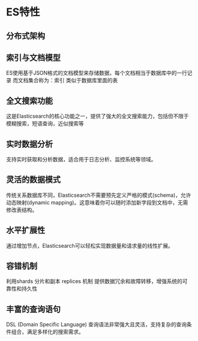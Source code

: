 # ES特性

## 分布式架构



## 索引与文档模型

ES使用基于JSON格式的文档模型来存储数据，每个文档相当于数据库中的一行记录
而文档集合称为：索引   类似于数据库里面的表


## 全文搜索功能

这是Elasticsearch的核心功能之一，提供了强大的全文搜索能力，包括但不限于
模糊搜索，短语查询，近似搜索等

## 实时数据分析

支持实时获取和分析数据，适合用于日志分析、监控系统等领域。

## 灵活的数据模式

传统关系数据库不同，Elasticsearch不需要预先定义严格的模式(schema)，允许动态映射(dynamic mapping)。这意味着你可以随时添加新字段到文档中，无需修改表结构。

## 水平扩展性

通过增加节点，Elasticsearch可以轻松实现数据量和请求量的线性扩展。


## 容错机制

利用shards 分片和副本 replices 机制 提供数据冗余和故障转移，增强系统的可靠性和持久性


## 丰富的查询语句

DSL (Domain Specific Language) 查询语法非常强大且灵活，支持复杂的查询条件组合，满足多样化的搜索需求。


